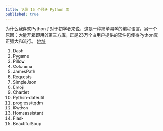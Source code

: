 ```yaml
---
title: 记录 15 个顶级 Python 库
published: true
---
```


为什么我喜欢Python？对于初学者来说，这是一种简单易学的编程语言，另一个原因：大量开箱即用的第三方库，正是23万个由用户提供的软件包使得Python真正强大和流行。
[地址](https://mp.weixin.qq.com/s/iDW7ycuzoTM72B09wHI-8w)
1. Dash  
2. Pygame  
3. Pillow  
4. Colorama  
5. JamesPath  
6. Requests  
7. SimpleJson  
8. Emoji  
9. Chardet  
10. Python-dateutil  
11. progress/tqdm  
12. IPython  
13. Homeassistant  
14. Flask  
15. BeautifulSoup    